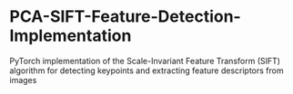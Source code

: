 # PCA-SIFT-Feature-Detection-Implementation
PyTorch implementation of the Scale-Invariant Feature Transform (SIFT) algorithm for detecting keypoints and extracting feature descriptors from images
